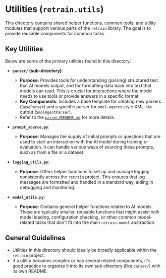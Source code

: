 # Utilities (`retrain.utils`)

This directory contains shared helper functions, common tools, and utility modules that support various parts of the `retrain` library. The goal is to provide reusable components for common tasks.

## Key Utilities

Below are some of the primary utilities found in this directory:

-   **`parser/` (sub-directory)**:
    *   **Purpose**: Provides tools for understanding (parsing) structured text that AI models output, and for formatting data back into text that models can read. This is crucial for interactions where the model needs to use tools or provide answers in a specific format.
    *   **Key Components**: Includes a base template for creating new parsers (`BaseParser`) and a specific parser for `smol-agents` style XML-like output (`SmolAgentParser`).
    *   Refer to the [`parser/README.md`](./parser/README.md) for more details.

-   **`prompt_source.py`**:
    *   **Purpose**: Manages the supply of initial prompts or questions that are used to start an interaction with the AI model during training or evaluation. It can handle various ways of sourcing these prompts, such as from a file or a dataset.

-   **`logging_utils.py`**:
    *   **Purpose**: Offers helper functions to set up and manage logging consistently across the `retrain` project. This ensures that log messages are formatted and handled in a standard way, aiding in debugging and monitoring.

-   **`model_utils.py`**:
    *   **Purpose**: Contains general helper functions related to AI models. These are typically smaller, reusable functions that might assist with model loading, configuration checking, or other common model-related tasks that don't fit into the main `retrain.model` abstraction.

## General Guidelines

-   Utilities in this directory should ideally be broadly applicable within the `retrain` project.
-   If a utility becomes complex or has several related components, it's good practice to organize it into its own sub-directory (like `parser/`) with its own README. 